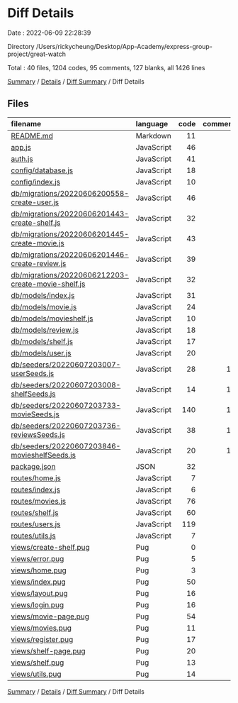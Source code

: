 # Diff Details

Date : 2022-06-09 22:28:39

Directory /Users/rickycheung/Desktop/App-Academy/express-group-project/great-watch

Total : 40 files,  1204 codes, 95 comments, 127 blanks, all 1426 lines

[Summary](results.md) / [Details](details.md) / [Diff Summary](diff.md) / Diff Details

## Files
| filename | language | code | comment | blank | total |
| :--- | :--- | ---: | ---: | ---: | ---: |
| [README.md](/README.md) | Markdown | 11 | 0 | 6 | 17 |
| [app.js](/app.js) | JavaScript | 46 | 8 | 11 | 65 |
| [auth.js](/auth.js) | JavaScript | 41 | 0 | 6 | 47 |
| [config/database.js](/config/database.js) | JavaScript | 18 | 0 | 2 | 20 |
| [config/index.js](/config/index.js) | JavaScript | 10 | 0 | 1 | 11 |
| [db/migrations/20220606200558-create-user.js](/db/migrations/20220606200558-create-user.js) | JavaScript | 46 | 0 | 1 | 47 |
| [db/migrations/20220606201443-create-shelf.js](/db/migrations/20220606201443-create-shelf.js) | JavaScript | 32 | 0 | 1 | 33 |
| [db/migrations/20220606201445-create-movie.js](/db/migrations/20220606201445-create-movie.js) | JavaScript | 43 | 0 | 1 | 44 |
| [db/migrations/20220606201446-create-review.js](/db/migrations/20220606201446-create-review.js) | JavaScript | 39 | 0 | 1 | 40 |
| [db/migrations/20220606212203-create-movie-shelf.js](/db/migrations/20220606212203-create-movie-shelf.js) | JavaScript | 32 | 0 | 1 | 33 |
| [db/models/index.js](/db/models/index.js) | JavaScript | 31 | 0 | 7 | 38 |
| [db/models/movie.js](/db/models/movie.js) | JavaScript | 24 | 0 | 1 | 25 |
| [db/models/movieshelf.js](/db/models/movieshelf.js) | JavaScript | 10 | 3 | 1 | 14 |
| [db/models/review.js](/db/models/review.js) | JavaScript | 18 | 0 | 1 | 19 |
| [db/models/shelf.js](/db/models/shelf.js) | JavaScript | 17 | 1 | 1 | 19 |
| [db/models/user.js](/db/models/user.js) | JavaScript | 20 | 0 | 3 | 23 |
| [db/seeders/20220607203007-userSeeds.js](/db/seeders/20220607203007-userSeeds.js) | JavaScript | 28 | 12 | 4 | 44 |
| [db/seeders/20220607203008-shelfSeeds.js](/db/seeders/20220607203008-shelfSeeds.js) | JavaScript | 14 | 12 | 5 | 31 |
| [db/seeders/20220607203733-movieSeeds.js](/db/seeders/20220607203733-movieSeeds.js) | JavaScript | 140 | 12 | 3 | 155 |
| [db/seeders/20220607203736-reviewsSeeds.js](/db/seeders/20220607203736-reviewsSeeds.js) | JavaScript | 38 | 12 | 3 | 53 |
| [db/seeders/20220607203846-movieshelfSeeds.js](/db/seeders/20220607203846-movieshelfSeeds.js) | JavaScript | 20 | 12 | 3 | 35 |
| [package.json](/package.json) | JSON | 32 | 0 | 1 | 33 |
| [routes/home.js](/routes/home.js) | JavaScript | 7 | 0 | 3 | 10 |
| [routes/index.js](/routes/index.js) | JavaScript | 6 | 2 | 3 | 11 |
| [routes/movies.js](/routes/movies.js) | JavaScript | 76 | 3 | 12 | 91 |
| [routes/shelf.js](/routes/shelf.js) | JavaScript | 60 | 9 | 6 | 75 |
| [routes/users.js](/routes/users.js) | JavaScript | 119 | 1 | 9 | 129 |
| [routes/utils.js](/routes/utils.js) | JavaScript | 7 | 0 | 3 | 10 |
| [views/create-shelf.pug](/views/create-shelf.pug) | Pug | 0 | 0 | 1 | 1 |
| [views/error.pug](/views/error.pug) | Pug | 5 | 0 | 2 | 7 |
| [views/home.pug](/views/home.pug) | Pug | 3 | 0 | 2 | 5 |
| [views/index.pug](/views/index.pug) | Pug | 50 | 6 | 2 | 58 |
| [views/layout.pug](/views/layout.pug) | Pug | 16 | 0 | 1 | 17 |
| [views/login.pug](/views/login.pug) | Pug | 16 | 0 | 3 | 19 |
| [views/movie-page.pug](/views/movie-page.pug) | Pug | 54 | 2 | 3 | 59 |
| [views/movies.pug](/views/movies.pug) | Pug | 11 | 0 | 2 | 13 |
| [views/register.pug](/views/register.pug) | Pug | 17 | 0 | 3 | 20 |
| [views/shelf-page.pug](/views/shelf-page.pug) | Pug | 20 | 0 | 2 | 22 |
| [views/shelf.pug](/views/shelf.pug) | Pug | 13 | 0 | 3 | 16 |
| [views/utils.pug](/views/utils.pug) | Pug | 14 | 0 | 3 | 17 |

[Summary](results.md) / [Details](details.md) / [Diff Summary](diff.md) / Diff Details